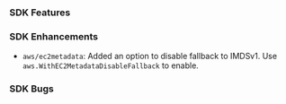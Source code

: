 ### SDK Features

### SDK Enhancements

* `aws/ec2metadata`: Added an option to disable fallback to IMDSv1. Use `aws.WithEC2MetadataDisableFallback` to enable.

### SDK Bugs
